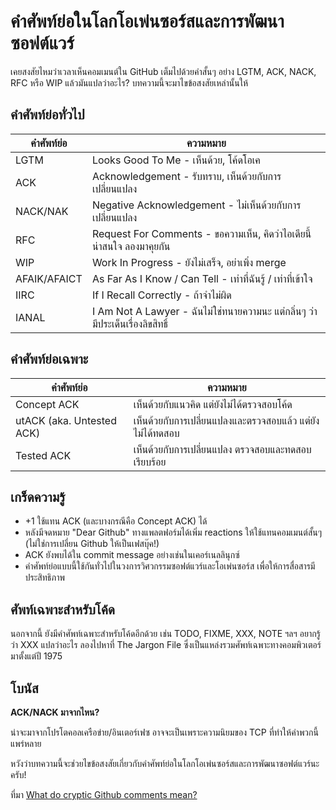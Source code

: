 # คำศัพท์ย่อในโลกโอเพ่นซอร์สและการพัฒนาซอฟต์แวร์

เคยสงสัยไหมว่าเวลาเห็นคอมเมนต์ใน GitHub เต็มไปด้วยคำสั้นๆ อย่าง LGTM, ACK, NACK, RFC หรือ WIP แล้วมันแปลว่าอะไร? บทความนี้จะมาไขข้อสงสัยเหล่านั้นให้

## คำศัพท์ย่อทั่วไป

| คำศัพท์ย่อ   | ความหมาย                                                                      |
| ------------ | ----------------------------------------------------------------------------- |
| LGTM         | Looks Good To Me - เห็นด้วย, โค้ดโอเค                                         |
| ACK          | Acknowledgement - รับทราบ, เห็นด้วยกับการเปลี่ยนแปลง                          |
| NACK/NAK     | Negative Acknowledgement - ไม่เห็นด้วยกับการเปลี่ยนแปลง                       |
| RFC          | Request For Comments - ขอความเห็น, คิดว่าไอเดียนี้น่าสนใจ ลองมาคุยกัน         |
| WIP          | Work In Progress - ยังไม่เสร็จ, อย่าเพิ่ง merge                               |
| AFAIK/AFAICT | As Far As I Know / Can Tell - เท่าที่ฉันรู้ / เท่าที่เข้าใจ                   |
| IIRC         | If I Recall Correctly - ถ้าจำไม่ผิด                                           |
| IANAL        | I Am Not A Lawyer - ฉันไม่ใช่ทนายความนะ แต่กลิ่นๆ ว่ามีประเด็นเรื่องลิขสิทธิ์ |

## คำศัพท์ย่อเฉพาะ

| คำศัพท์ย่อ                | ความหมาย                                                  |
| ------------------------- | --------------------------------------------------------- |
| Concept ACK               | เห็นด้วยกับแนวคิด แต่ยังไม่ได้ตรวจสอบโค้ด                 |
| utACK (aka. Untested ACK) | เห็นด้วยกับการเปลี่ยนแปลงและตรวจสอบแล้ว แต่ยังไม่ได้ทดสอบ |
| Tested ACK                | เห็นด้วยกับการเปลี่ยนแปลง ตรวจสอบและทดสอบเรียบร้อย        |

## เกร็ดความรู้

- +1 ใช้แทน ACK (และบางกรณีคือ Concept ACK) ได้
- หลังมีจดหมาย "Dear Github" ทางแพลตฟอร์มได้เพิ่ม reactions ให้ใช้แทนคอมเมนต์สั้นๆ (ไม่ใช่การเปลี่ยน Github ให้เป็นเฟสบุ๊ค!)
- ACK ยังพบได้ใน commit message อย่างเช่นในเคอร์เนลลินุกซ์
- คำศัพท์ย่อแบบนี้ใช้กันทั่วไปในวงการวิศวกรรมซอฟต์แวร์และโอเพ่นซอร์ส เพื่อให้การสื่อสารมีประสิทธิภาพ

## ศัพท์เฉพาะสำหรับโค้ด

นอกจากนี้ ยังมีคำศัพท์เฉพาะสำหรับโค้ดอีกด้วย เช่น TODO, FIXME, XXX, NOTE ฯลฯ อยากรู้ว่า XXX แปลว่าอะไร ลองไปหาที่ The Jargon File ซึ่งเป็นแหล่งรวมศัพท์เฉพาะทางคอมพิวเตอร์มาตั้งแต่ปี 1975

## โบนัส

**ACK/NACK มาจากไหน?**

น่าจะมาจากโปรโตคอลเครือข่าย/อินเตอร์เฟซ อาจจะเป็นเพราะความนิยมของ TCP ที่ทำให้คำพวกนี้แพร่หลาย

หวังว่าบทความนี้จะช่วยไขข้อสงสัยเกี่ยวกับคำศัพท์ย่อในโลกโอเพ่นซอร์สและการพัฒนาซอฟต์แวร์นะครับ!

ที่มา [What do cryptic Github comments mean?](https://www.freecodecamp.org/news/what-do-cryptic-github-comments-mean-9c1912bcc0a4/)
